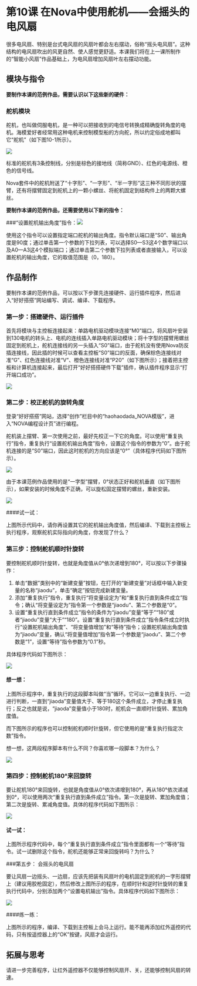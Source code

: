 # 第10课 在Nova中使用舵机——会摇头的电风扇


很多电风扇、特别是台式电风扇的风扇叶都会左右摆动，俗称“摇头电风扇”。这种结构的电风扇吹出的风更自然、使人感觉更舒适。本课我们将在上一课所制作的“智能小风扇”作品基础上，为电风扇增加风扇叶左右摆动功能。



## 模块与指令

**要制作本课的范例作品，需要认识以下这些新的硬件：**

### 舵机模块

舵机，也叫做伺服电机，是一种可以把接收到的电信号转换成精确旋转角度的电机。海模爱好者经常用这种电机来控制模型船的方向舵，所以约定俗成地都叫它“舵机”（如下图10-1所示）。

![](../../.gitbook/assets/sa10-1.png)

标准的舵机有3条控制线，分别是棕色的接地线（简称GND）、红色的电源线、橙色的信号线。

Nova套件中的舵机附送了“十字形”、“一字形”、“半一字形”这三种不同形状的摆臂，还有将摆臂固定到舵机上的一颗小螺丝、将舵机固定到结构件上的两颗大螺丝。



**要制作本课的范例作品，还需要使用以下新的指令：**

###“设置舵机输出角度”指令：![](../../.gitbook/assets/sa10a.png)

使用这个指令可以设置指定端口舵机的输出角度。指令默认端口是“S0”、输出角度是90度；通过单击第一个参数的下拉列表，可以选择S0—S3这4个数字端口以及A0—A3这4个模拟端口；通过单击第二个参数下拉列表或者直接输入，可以设置舵机的输出角度，它的取值范围是（0，180）。



## 作品制作

要制作本课的范例作品，可以按以下步骤先连接硬件、运行插件程序，然后进入“好好搭搭”网站编写、调试、编译、下载程序。



### 第一步：搭建硬件、运行插件

首先将模块与主控板连接起来：单路电机驱动模块连接“M0”端口，将风扇叶安装到130电机的转头上、电机的连线插入单路电机驱动模块；将十字型的摆臂用螺丝固定到舵机上，舵机连接线的另一头插入“S0”端口，由于舵机没有使用Nova防反插连接线，因此插的时候可以查看主控板“S0”端口的反面，确保棕色连接线对准“G”、红色连接线对准“V”、橙色连接线对准“P20”（如下图所示）；接着把主控板和计算机连接起来，最后打开“好好搭搭硬件下载”插件，确认插件程序显示“打开端口成功”。

![](../../.gitbook/assets/sa10-2.png)



### 第二步：校正舵机的旋转角度

登录“好好搭搭”网站，选择“创作”栏目中的“haohaodada_NOVA模版”，进入“NOVA编程设计页”进行编程。

舵机装上摆臂、第一次使用之前，最好先校正一下它的角度。可以使用“重复执行”指令，重复执行“设置舵机输出角度”指令，设置这个指令的参数为“0”。由于舵机连接的是“S0”端口，因此这时舵机的方向应该是“0°”（具体程序代码如下图所示）。

![](../../.gitbook/assets/sa10-3.png)

由于本课范例作品使用的是“一字型”摆臂，0°状态正好和舵机垂直（如下图所示），如果安装的时候角度不正确，可以旋松固定摆臂的螺丝，重新安装。

![](../../.gitbook/assets/sa10-4.png)



 ####试一试：

 上图所示代码中，请你再设置其它的舵机输出角度值，然后编译、下载到主控板上执行程序，观察舵机实际指向的角度，你发现了什么？



### 第三步：控制舵机顺时针旋转

要控制舵机顺时针旋转，也就是角度值从0°依次递增到180°，可以按以下步骤操作：

1. 单击“数据”类别中的“新建变量”按钮，在打开的“新建变量”对话框中输入新变量的名称“jiaodu”，单击“确定”按钮完成新建变量。
2. 添加“重复执行”指令，重复执行“将变量设定为”和“重复执行直到条件成立”指令；确认“将变量设定为”指令第一个参数是“jiaodu”、第二个参数是“0”。
3. 设置“重复执行直到条件成立”指令的条件为“jiaodu”变量“等于”“180”或者“jiaodu”变量“大于”“180”。设置“重复执行直到条件成立”指令条件成立时执行“设置舵机输出角度”、“将变量值增加”和“等待”指令；设置舵机输出角度值为“jiaodu”变量，确认“将变量值增加”指令第一个参数是“jiaodu”、第二个参数是“1”，设置“等待”指令参数为“0.1”秒。

具体程序代码如下图所示：

![](../../.gitbook/assets/sa10-5.png)



 #### 想一想：

 上图所示程序中，重复执行的这段脚本叫做“当”循环。它可以一边重复执行、一边进行判断，一直到“jiaoda”变量值大于、等于180这个条件成立，才停止重复执行；反之也就是说，“jiaoda”变量值小于180时，舵机会一直顺时针旋转、累加角度值。

 而下图所示的程序也可以控制舵机顺时针旋转，但它使用的是“重复执行指定次数”指令。

 想一想，这两段程序脚本有什么不同？你喜欢哪一段脚本？为什么？

![](../../.gitbook/assets/sa10-6.png)



### 第四步：控制舵机180°来回旋转

要让舵机180°来回旋转，也就是角度值从0°依次递增到180°，再从180°依次递减到0°，可以使用两次“重复执行直到条件成立”指令。第一次是旋转、累加角度值；第二次是旋转、累减角度值。具体的程序代码如下图所示：

![](../../.gitbook/assets/sa10-7.png)

 #### 试一试：

 上图所示程序代码中，每个“重复执行直到条件成立”指令里面都有一个“等待”指令。试一试删除这个指令，舵机还能够正常来回旋转吗？为什么？



###第五步： 会摇头的电风扇                       	 

要让风扇一边摇头、一边扇，应该先把装有风扇叶的电机固定到舵机的一字形摆臂上（建议用胶枪固定），然后修改上图所示的程序，在顺时针和逆时针旋转的重复执行代码中，分别添加两个“设置电机输出”指令。具体程序代码如下图所示：

![](../../.gitbook/assets/sa10-8.png)



 ####练一练：

 上图所示的程序，编译、下载到主控板上会马上运行。能不能再添加红外遥控的代码，只有按遥控器上的“OK”按键，风扇才会运行。



## 拓展与思考

请进一步完善程序，让红外遥控器不仅能够控制风扇开、关，还能够控制风扇的转速。

